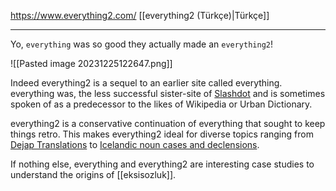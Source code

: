 https://www.everything2.com/
[[everything2 (Türkçe)|Türkçe]]

--------

Yo, `everything` was so good they actually made an `everything2`!

![[Pasted image 20231225122647.png]]

Indeed everything2 is a sequel to an earlier site called everything. everything was, the less successful sister-site of [Slashdot](https://en.wikipedia.org/wiki/Slashdot) and is sometimes spoken of as a predecessor to the likes of Wikipedia or Urban Dictionary.

everything2 is a conservative continuation of everything that sought to keep things retro. This makes everything2 ideal for diverse topics ranging from [Dejap Translations](https://everything2.com/title/Dejap+Translations) to [Icelandic noun cases and declensions](https://everything2.com/title/Icelandic+noun+cases+and+declensions).

If nothing else, everything and everything2 are interesting case studies to understand the origins of [[eksisozluk]]. 